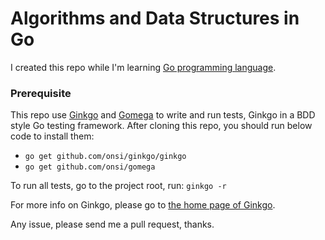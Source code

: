 # Algorithms and Data Structures in Go

I created this repo while I'm learning [Go programming language](http://golang.org/).

### Prerequisite
This repo use [Ginkgo](http://onsi.github.io/ginkgo/) and [Gomega](http://onsi.github.io/gomega/) to write and run tests, Ginkgo in a BDD style Go testing framework. After cloning this repo, you should run below code to install them:
* `go get github.com/onsi/ginkgo/ginkgo`
* `go get github.com/onsi/gomega`

To run all tests, go to the project root, run:
`ginkgo -r`

For more info on Ginkgo, please go to [the home page of Ginkgo](http://onsi.github.io/ginkgo/).

Any issue, please send me a pull request, thanks.
